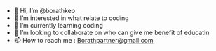 - 👋 Hi, I’m @borathkeo
- 👀 I’m interested in what relate to coding
- 🌱 I’m currently learning coding
- 💞️ I’m looking to collaborate on who can give me benefit of educatin
- 📫 How to reach me : Borathpartner@gmail.com

<!---
borathkeo/borathkeo is a ✨ special ✨ repository because its `README.md` (this file) appears on your GitHub profile.
You can click the Preview link to take a look at your changes.
--->
